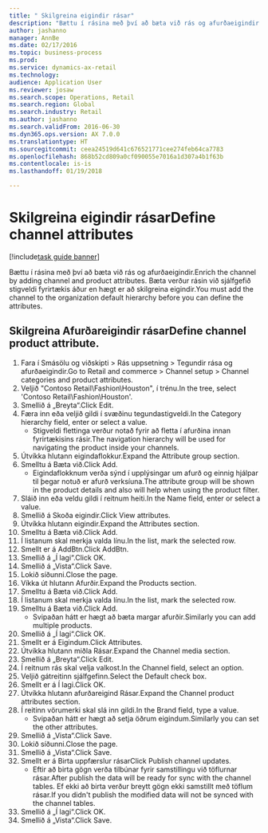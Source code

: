 ```yaml
--- 
title: " Skilgreina eigindir rásar"
description: "Bættu í rásina með því að bæta við rás og afurðaeigindir."
author: jashanno
manager: AnnBe
ms.date: 02/17/2016
ms.topic: business-process
ms.prod: 
ms.service: dynamics-ax-retail
ms.technology: 
audience: Application User
ms.reviewer: josaw
ms.search.scope: Operations, Retail
ms.search.region: Global
ms.search.industry: Retail
ms.author: jashanno
ms.search.validFrom: 2016-06-30
ms.dyn365.ops.version: AX 7.0.0
ms.translationtype: HT
ms.sourcegitcommit: ceea24519d641c676521771cee274feb64ca7783
ms.openlocfilehash: 868b52cd809a0cf090055e7016a1d307a4b1f63b
ms.contentlocale: is-is
ms.lasthandoff: 01/19/2018

---
```

# <a name="define-channel-attributes"></a><span data-ttu-id="89f71-103"> Skilgreina eigindir rásar</span><span class="sxs-lookup"><span data-stu-id="89f71-103">Define channel attributes</span></span>

[!include[task guide banner](../includes/task-guide-banner.md)]

<span data-ttu-id="89f71-104">Bættu í rásina með því að bæta við rás og afurðaeigindir.</span><span class="sxs-lookup"><span data-stu-id="89f71-104">Enrich the channel by adding channel and product attributes.</span></span> <span data-ttu-id="89f71-105">Bæta verður rásin við sjálfgefið stigveldi fyrirtækis áður en hægt er að skilgreina eigindir.</span><span class="sxs-lookup"><span data-stu-id="89f71-105">You must add the channel to the organization default hierarchy before you can define the attributes.</span></span>


## <a name="define-channel-product-attribute"></a><span data-ttu-id="89f71-106">Skilgreina Afurðareigindir rásar</span><span class="sxs-lookup"><span data-stu-id="89f71-106">Define channel product attribute.</span></span>
1. <span data-ttu-id="89f71-107">Fara í Smásölu og viðskipti > Rás uppsetning > Tegundir rása og afurðaeigindir.</span><span class="sxs-lookup"><span data-stu-id="89f71-107">Go to Retail and commerce > Channel setup > Channel categories and product attributes.</span></span>
2. <span data-ttu-id="89f71-108">Veljið "Contoso Retail\Fashion\Houston", í trénu.</span><span class="sxs-lookup"><span data-stu-id="89f71-108">In the tree, select 'Contoso Retail\Fashion\Houston'.</span></span>
3. <span data-ttu-id="89f71-109">Smellið á „Breyta“.</span><span class="sxs-lookup"><span data-stu-id="89f71-109">Click Edit.</span></span>
4. <span data-ttu-id="89f71-110">Færa inn eða veljið gildi í svæðinu tegundastigveldi.</span><span class="sxs-lookup"><span data-stu-id="89f71-110">In the Category hierarchy field, enter or select a value.</span></span>
    * <span data-ttu-id="89f71-111">Stigveldi flettinga verður notað fyrir að fletta í afurðina innan fyrirtækisins rásir.</span><span class="sxs-lookup"><span data-stu-id="89f71-111">The navigation hierarchy will be used for navigating the product inside your channels.</span></span>  
5. <span data-ttu-id="89f71-112">Útvíkka hlutann eigindaflokkur.</span><span class="sxs-lookup"><span data-stu-id="89f71-112">Expand the Attribute group section.</span></span>
6. <span data-ttu-id="89f71-113">Smelltu á Bæta við.</span><span class="sxs-lookup"><span data-stu-id="89f71-113">Click Add.</span></span>
    * <span data-ttu-id="89f71-114">Eigindaflokknum verða sýnd í upplýsingar um afurð og einnig hjálpar til þegar notuð er afurð verksíuna.</span><span class="sxs-lookup"><span data-stu-id="89f71-114">The attribute group will be shown in the product details and also will help when using the product filter.</span></span>  
7. <span data-ttu-id="89f71-115">Sláið inn eða veldu gildi í reitnum heiti.</span><span class="sxs-lookup"><span data-stu-id="89f71-115">In the Name field, enter or select a value.</span></span>
8. <span data-ttu-id="89f71-116">Smellið á Skoða eigindir.</span><span class="sxs-lookup"><span data-stu-id="89f71-116">Click View attributes.</span></span>
9. <span data-ttu-id="89f71-117">Útvíkka hlutann eigindir.</span><span class="sxs-lookup"><span data-stu-id="89f71-117">Expand the Attributes section.</span></span>
10. <span data-ttu-id="89f71-118">Smelltu á Bæta við.</span><span class="sxs-lookup"><span data-stu-id="89f71-118">Click Add.</span></span>
11. <span data-ttu-id="89f71-119">Í listanum skal merkja valda línu.</span><span class="sxs-lookup"><span data-stu-id="89f71-119">In the list, mark the selected row.</span></span>
12. <span data-ttu-id="89f71-120">Smellt er á AddBtn.</span><span class="sxs-lookup"><span data-stu-id="89f71-120">Click AddBtn.</span></span>
13. <span data-ttu-id="89f71-121">Smellið á „Í lagi“.</span><span class="sxs-lookup"><span data-stu-id="89f71-121">Click OK.</span></span>
14. <span data-ttu-id="89f71-122">Smellið á „Vista“.</span><span class="sxs-lookup"><span data-stu-id="89f71-122">Click Save.</span></span>
15. <span data-ttu-id="89f71-123">Lokið síðunni.</span><span class="sxs-lookup"><span data-stu-id="89f71-123">Close the page.</span></span>
16. <span data-ttu-id="89f71-124">Víkka út hlutann Afurðir.</span><span class="sxs-lookup"><span data-stu-id="89f71-124">Expand the Products section.</span></span>
17. <span data-ttu-id="89f71-125">Smelltu á Bæta við.</span><span class="sxs-lookup"><span data-stu-id="89f71-125">Click Add.</span></span>
18. <span data-ttu-id="89f71-126">Í listanum skal merkja valda línu.</span><span class="sxs-lookup"><span data-stu-id="89f71-126">In the list, mark the selected row.</span></span>
19. <span data-ttu-id="89f71-127">Smelltu á Bæta við.</span><span class="sxs-lookup"><span data-stu-id="89f71-127">Click Add.</span></span>
    * <span data-ttu-id="89f71-128">Svipaðan hátt er hægt að bæta margar afurðir.</span><span class="sxs-lookup"><span data-stu-id="89f71-128">Similarly you can add multiple products.</span></span>  
20. <span data-ttu-id="89f71-129">Smellið á „Í lagi“.</span><span class="sxs-lookup"><span data-stu-id="89f71-129">Click OK.</span></span>
21. <span data-ttu-id="89f71-130">Smellt er á Eigindum.</span><span class="sxs-lookup"><span data-stu-id="89f71-130">Click Attributes.</span></span>
22. <span data-ttu-id="89f71-131">Útvíkka hlutann miðla Rásar.</span><span class="sxs-lookup"><span data-stu-id="89f71-131">Expand the Channel media section.</span></span>
23. <span data-ttu-id="89f71-132">Smellið á „Breyta“.</span><span class="sxs-lookup"><span data-stu-id="89f71-132">Click Edit.</span></span>
24. <span data-ttu-id="89f71-133">Í reitnum rás skal velja valkost.</span><span class="sxs-lookup"><span data-stu-id="89f71-133">In the Channel field, select an option.</span></span>
25. <span data-ttu-id="89f71-134">Veljið gátreitinn sjálfgefinn.</span><span class="sxs-lookup"><span data-stu-id="89f71-134">Select the Default check box.</span></span>
26. <span data-ttu-id="89f71-135">Smellt er á Í lagi.</span><span class="sxs-lookup"><span data-stu-id="89f71-135">Click OK.</span></span>
27. <span data-ttu-id="89f71-136">Útvíkka hlutann afurðareigind Rásar.</span><span class="sxs-lookup"><span data-stu-id="89f71-136">Expand the Channel product attributes section.</span></span>
28. <span data-ttu-id="89f71-137">Í reitinn vörumerki skal slá inn gildi.</span><span class="sxs-lookup"><span data-stu-id="89f71-137">In the Brand field, type a value.</span></span>
    * <span data-ttu-id="89f71-138">Svipaðan hátt er hægt að setja öðrum eigindum.</span><span class="sxs-lookup"><span data-stu-id="89f71-138">Similarly you can set the other attributes.</span></span>  
29. <span data-ttu-id="89f71-139">Smellið á „Vista“.</span><span class="sxs-lookup"><span data-stu-id="89f71-139">Click Save.</span></span>
30. <span data-ttu-id="89f71-140">Lokið síðunni.</span><span class="sxs-lookup"><span data-stu-id="89f71-140">Close the page.</span></span>
31. <span data-ttu-id="89f71-141">Smellið á „Vista“.</span><span class="sxs-lookup"><span data-stu-id="89f71-141">Click Save.</span></span>
32. <span data-ttu-id="89f71-142">Smellt er á Birta uppfærslur rásar</span><span class="sxs-lookup"><span data-stu-id="89f71-142">Click Publish channel updates.</span></span>
    * <span data-ttu-id="89f71-143">Eftir að birta gögn verða tilbúnar fyrir samstillingu við töflurnar rásar.</span><span class="sxs-lookup"><span data-stu-id="89f71-143">After publish the data will be ready for sync with the channel tables.</span></span> <span data-ttu-id="89f71-144">Ef ekki að birta verður breytt gögn ekki samstillt með töflum rásar.</span><span class="sxs-lookup"><span data-stu-id="89f71-144">If you didn't publish the modified data will not be synced with the channel tables.</span></span>  
33. <span data-ttu-id="89f71-145">Smellið á „Í lagi“.</span><span class="sxs-lookup"><span data-stu-id="89f71-145">Click OK.</span></span>
34. <span data-ttu-id="89f71-146">Smellið á „Vista“.</span><span class="sxs-lookup"><span data-stu-id="89f71-146">Click Save.</span></span>


